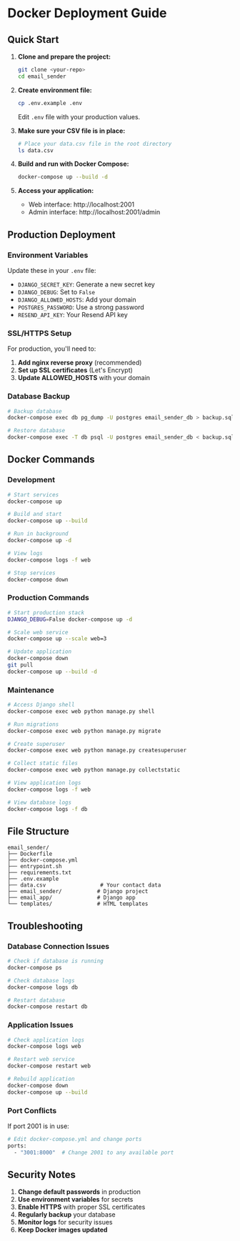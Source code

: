 # Docker Deployment Guide

## Quick Start

1. **Clone and prepare the project:**
   ```bash
   git clone <your-repo>
   cd email_sender
   ```

2. **Create environment file:**
   ```bash
   cp .env.example .env
   ```
   Edit `.env` file with your production values.

3. **Make sure your CSV file is in place:**
   ```bash
   # Place your data.csv file in the root directory
   ls data.csv
   ```

4. **Build and run with Docker Compose:**
   ```bash
   docker-compose up --build -d
   ```

5. **Access your application:**
   - Web interface: http://localhost:2001
   - Admin interface: http://localhost:2001/admin

## Production Deployment

### Environment Variables
Update these in your `.env` file:

- `DJANGO_SECRET_KEY`: Generate a new secret key
- `DJANGO_DEBUG`: Set to `False`
- `DJANGO_ALLOWED_HOSTS`: Add your domain
- `POSTGRES_PASSWORD`: Use a strong password
- `RESEND_API_KEY`: Your Resend API key

### SSL/HTTPS Setup
For production, you'll need to:

1. **Add nginx reverse proxy** (recommended)
2. **Set up SSL certificates** (Let's Encrypt)
3. **Update ALLOWED_HOSTS** with your domain

### Database Backup
```bash
# Backup database
docker-compose exec db pg_dump -U postgres email_sender_db > backup.sql

# Restore database
docker-compose exec -T db psql -U postgres email_sender_db < backup.sql
```

## Docker Commands

### Development
```bash
# Start services
docker-compose up

# Build and start
docker-compose up --build

# Run in background
docker-compose up -d

# View logs
docker-compose logs -f web

# Stop services
docker-compose down
```

### Production Commands
```bash
# Start production stack
DJANGO_DEBUG=False docker-compose up -d

# Scale web service
docker-compose up --scale web=3

# Update application
docker-compose down
git pull
docker-compose up --build -d
```

### Maintenance
```bash
# Access Django shell
docker-compose exec web python manage.py shell

# Run migrations
docker-compose exec web python manage.py migrate

# Create superuser
docker-compose exec web python manage.py createsuperuser

# Collect static files
docker-compose exec web python manage.py collectstatic

# View application logs
docker-compose logs -f web

# View database logs
docker-compose logs -f db
```

## File Structure
```
email_sender/
├── Dockerfile
├── docker-compose.yml
├── entrypoint.sh
├── requirements.txt
├── .env.example
├── data.csv                 # Your contact data
├── email_sender/           # Django project
├── email_app/              # Django app
└── templates/              # HTML templates
```

## Troubleshooting

### Database Connection Issues
```bash
# Check if database is running
docker-compose ps

# Check database logs
docker-compose logs db

# Restart database
docker-compose restart db
```

### Application Issues
```bash
# Check application logs
docker-compose logs web

# Restart web service
docker-compose restart web

# Rebuild application
docker-compose down
docker-compose up --build
```

### Port Conflicts
If port 2001 is in use:
```bash
# Edit docker-compose.yml and change ports
ports:
  - "3001:8000"  # Change 2001 to any available port
```

## Security Notes

1. **Change default passwords** in production
2. **Use environment variables** for secrets
3. **Enable HTTPS** with proper SSL certificates
4. **Regularly backup** your database
5. **Monitor logs** for security issues
6. **Keep Docker images updated**
